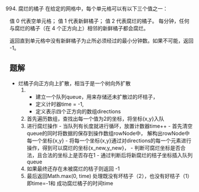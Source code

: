994. 腐烂的橘子
在给定的网格中，每个单元格可以有以下三个值之一：

值 0 代表空单元格；
值 1 代表新鲜橘子；
值 2 代表腐烂的橘子。
每分钟，任何与腐烂的橘子（在 4 个正方向上）相邻的新鲜橘子都会腐烂。

返回直到单元格中没有新鲜橘子为止所必须经过的最小分钟数。如果不可能，返回 -1。

## 题解
- 烂橘子向正方向上扩散，相当于是一个树向外扩散
    1. - 建立一个队列queue，用来存储还未扩散过的坏桔子，
       - 定义计时器time = -1,
       - 定义表示四个正方向的数组directions 
    2. 首先遍历数组，查找出每一个值为2的坐标，将坐标{x,y}入队
    3.  进行腐烂操作
      - 当队列有长度就进行循环，放置计数器time++
      - 首先清空queue的同时将数据的保存到操作数组rowNode中，
      解构出rowNode中每一个坐标{x,y}
      - 将每一个坐标{x,y}通过对directions的每一个元素进行操作，得到可以腐烂的坐标{x_new,y_new}，
      - 判断可腐烂坐标是否合法，且合法的坐标上是否存在1
      - 通过判断后将新腐烂的桔子坐标插入队列queue
    4. 如果最终还存在未被腐烂的桔子则返回 -1
    5. 最后返回Math.max(0, time) 处理既没有坏桔子（2），也没有好桔子（1）即time=-1和 成功腐烂橘子的时间time